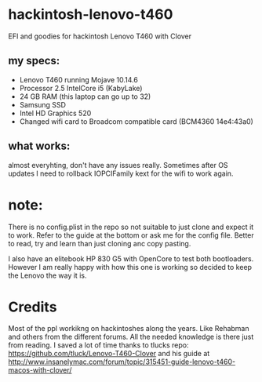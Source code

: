 # hackintosh-lenovo-t460

EFI and goodies for hackintosh Lenovo T460 with Clover 


## my specs:
- Lenovo T460 running Mojave 10.14.6
- Processor 2.5 IntelCore i5 (KabyLake)
- 24 GB RAM (this laptop can go up to 32)
- Samsung SSD 
- Intel HD Graphics 520
- Changed wifi card to Broadcom compatible card (BCM4360 14e4:43a0)

## what works:
almost everyhting, don't have any issues really. Sometimes after OS updates I need to rollback IOPCIFamily kext for the wifi to work again.

# note:
There is no config.plist in the repo so not suitable to just clone and expect it to work. Refer to the guide at the bottom or ask me for the config file. Better to read, try and learn than just cloning anc copy pasting.

I also have an elitebook HP 830 G5 with OpenCore to test both bootloaders. However I am really happy with how this one is working so decided to keep the Lenovo the way it is. 

# Credits
Most of the ppl workikng on hackintoshes along the years. Like Rehabman and others from the different forums. All the needed knowledge is there just from reading. I saved a lot of time thanks to tlucks repo: https://github.com/tluck/Lenovo-T460-Clover and his guide at http://www.insanelymac.com/forum/topic/315451-guide-lenovo-t460-macos-with-clover/
